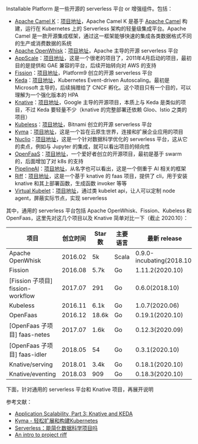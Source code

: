 Installable Platform 是一些开源的 serverless 平台 or 增强组件。包括：

* [Apache Camel K](https://camel.apache.org/)：[项目地址](https://github.com/apache/camel-k)，Apache Camel K 是基于 [Apache Camel](https://github.com/apache/camel) 构建，运行在 Kubernetes 上的 Serverless 架构的轻量级集成平台。Apache Camel 是一款开源集成框架，通过这一框架能够快速的集成各类数据格式不同的生产或消费数据的系统
* [Apache OpenWhisk](https://openwhisk.apache.org/)：[项目地址](https://github.com/apache/openwhisk)，Apache 主导的开源 serverless 平台
* [AppScale](https://www.appscale.com/)：[项目地址](https://www.appscale.com/)，这是一个很老的项目了，2011年4月启动的项目，最初目的是提供和 GAE 兼容的平台，后续开始转向对 AWS 的支持
* [Fission](https://fission.io/)：[项目地址](https://github.com/fission/fission)，Platform9 创立的开源 serverless 平台
* [Keda](https://keda.sh/)：[项目地址](https://github.com/kedacore/keda)，Kubernetes Event-driven Autoscaling。最初是 Microsoft 主导的，后续捐赠给了 CNCF 孵化。这个项目只有一个目的，可以理解为一个强化版本的 HPA
* [Knative](https://github.com/knative/docs/)：[项目地址](https://github.com/knative/serving)，Google 主导的开源项目，本质上与 Keda 是类似的项目，不过 Keda 要轻量不少（knative 的完整部署还依赖 Gloo、Istio 之类的项目）
* [Kubeless](https://kubeless.io/)：[项目地址](https://github.com/kubeless/kubeless)，Bitnami 创立的开源 serverless 平台
* [Kyma](https://kyma-project.io/)：[项目地址](https://github.com/kyma-project/kyma)，这是一个旨在云原生世界，连接和扩展企业应用的项目
* [Nuclio](https://nuclio.io/)：[项目地址](https://github.com/nuclio/nuclio)，这是一个针对数据科学优化的 serverless 平台，这从它的卖点，例如与 Jupyter 的集成，就可以看出项目的倾向性
* [OpenFaaS](https://www.openfaas.com/)：[项目地址](https://github.com/openfaas/faas)，一个爱好者创立的开源项目，最初是基于 swarm 的，后面增加了对 k8s 的支持
* [PipelineAI](https://pipeline.ai/)：[项目地址](https://github.com/pipelineai/pipeline)，从名字也可以看出，这是一个侧重于 AI 相关的框架
* [Riff](https://projectriff.io/)：[项目地址](https://github.com/projectriff/riff)，这是一个基于 knative 的 faas 项目，提供了 cli，用于安装 knative 和其上部署函数，生成函数 invoker 等等
* [Virtual Kubelet](https://github.com/virtual-kubelet)：[项目地址](https://github.com/virtual-kubelet/virtual-kubelet)，通过类 kubelet api，让人可以定制 node agent，屏蔽实际节点，实现 serverless

其中，通用的 serverless 平台包括 Apache OpenWhisk、Fission、Kubeless 和 OpenFaas，这里先对这几个项目以及 Knative 简单对比一下（截止 2020.10）：

| 项目 | 创立时间 | Star 数 | 主要语言 | 最新 release |
|-----|---------|--------|---------|------------- |
| Apache OpenWhisk | 2016.02 | 5k | Scala | 0.9.0-incubating(2018.10) |
| Fission | 2016.08 | 5.7k | Go | 1.11.2(2020.10) |
| [Fission 子项目] fission-workflow | 2017.07 | 291 | Go | 0.6.0(2018.10) |
| Kubeless | 2016.11 | 6.1k | Go | 1.0.7(2020.06) |
| OpenFaas | 2016.12 | 18.6k | Go | 0.19.1(2020.10) |
| [OpenFaas 子项目] faas-netes | 2017.07 | 1.6k | Go | 0.12.3(2020.09) |
| [OpenFaas 子项目] faas-idler | 2018.05 | 54 | Go | 0.3.1(2020.10) |
| Knative/serving | 2018.01 | 3.4k | Go | 0.18.1(2020.10) |
| Knative/eventing | 2018.03 | 909 | Go | 0.18.3(2020.10) |

下面，针对通用的 serverless 平台和 Knative 项目，再展开说明

参考文献：

* [Application Scalability, Part 3: Knative and KEDA](https://www.polidea.com/blog/application-scalability-part-3-knative-and-keda/)
* [Kyma - 轻松扩展和构建Kubernetes](https://cloud.tencent.com/developer/article/1548611)
* [Serverless：能简化数据科学项目吗](https://www.shangyexinzhi.com/article/177835.html)
* [An intro to project riff](https://files.gotocon.com/uploads/slides/conference_12/647/original/Eric%20BOTTARD%20-%20An%20intro%20to%20project%20riff.pdf)
